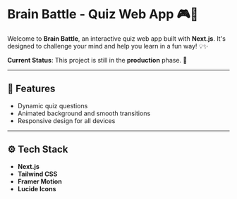 # Brain Battle - Quiz Web App 🎮🧠

Welcome to **Brain Battle**, an interactive quiz web app built with **Next.js**. It's designed to challenge your mind and help you learn in a fun way! 💡✨

**Current Status**: This project is still in the **production** phase. 🚧

---

## 🚀 Features

- Dynamic quiz questions
- Animated background and smooth transitions
- Responsive design for all devices

---

## ⚙️ Tech Stack

- **Next.js**
- **Tailwind CSS**
- **Framer Motion**
- **Lucide Icons**
